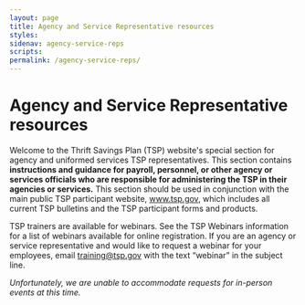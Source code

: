 ```yaml
---
layout: page
title: Agency and Service Representative resources
styles:
sidenav: agency-service-reps
scripts:
permalink: /agency-service-reps/
---
```


# Agency and Service Representative resources

Welcome to the Thrift Savings Plan (TSP) website's special section for agency and uniformed services TSP representatives. This section contains **instructions and guidance for payroll, personnel, or other agency or services officials who are responsible for administering the TSP in their agencies or services.** This section should be used in conjunction with the main public TSP participant website, www.tsp.gov, which includes all current TSP bulletins and the TSP participant forms and products.

TSP trainers are available for webinars. See the TSP Webinars information for a list of webinars available for online registration. If you are an agency or service representative and would like to request a webinar for your employees, email training@tsp.gov with the text “webinar” in the subject line.

_Unfortunately, we are unable to accommodate requests for in-person events at this time._

<!-- CONTENT END -->
